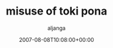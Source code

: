 ---
title: 'misuse of toki pona'
posts: 11
hash: 't836'
author: 'aljanga'
date: 2007-08-08T10:08:00+00:00
sources:
  - http://forums.tokipona.org/viewtopic.php%3Ft=836.html
---